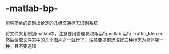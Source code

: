 # -matlab-bp-
能够简单的识别出给定的几组交通标志识别系统

将文件夹复制到matlab中，注意要用管理员权限运行matlab
运行 Traffic_Iden.m
然后读取文件夹中的几个图片之一就行了，注意要提前选取好三种标志为具体哪一种，且不要选错
